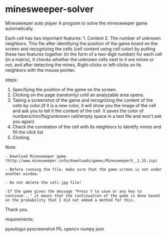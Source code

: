 # minesweeper-solver
Minesweeper auto player
A program to solve the minesweeper game automatically.

Each cell has two important features: 1. Content 2. The number of unknown neighbors.
This file after identifying the position of the game board on the screen and recognizing the cells (cell content using cell color) by putting these two features together (in the form of a two-digit number) for each cell (in a matrix), It checks whether the unknown cells next to it are mines or not, and after detecting the mines, Right-clicks or left-clicks on its neighbors with the mouse pointer.




steps:
1. Specifying the position of the game on the screen.
2. Clicking on the page (randomly) until an analyzable area opens.
3. Taking a screenshot of the game and recognizing the content of the cells by color.(if it is a new color, it will show you the image of the cell and ask you to tell it the content of the cell. It saves the color of numbers/min/flag/unknown cell/empty space in a text file and won't ask you agian)
4. Check the correlation of the cell with its neighbors to identify mines and fill the click list
5. Clicking





Note:

    - Download Minesweeper game.(http://www.minesweeper.info/downloads/games/MinesweeperX__1.15.zip)
    
    - Before running the file, make sure that the game screen is not under another window.
    
    - Do not delete the cell.jpg file!
    
    -If the game gives the message "Press Y to save or any key to continue..." it means that the continuation of the game is done based on the probability that I did not embed a method for this.  
    

Thank you.
    

requirements:

pyautogui
pyscreenshot
PIL
opencv
numpy
json

